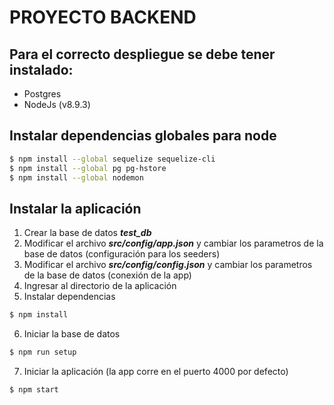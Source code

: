 # PROYECTO BACKEND

## Para el correcto despliegue se debe tener instalado:
- Postgres
- NodeJs (v8.9.3)

## Instalar dependencias globales para node

```sh
$ npm install --global sequelize sequelize-cli
$ npm install --global pg pg-hstore
$ npm install --global nodemon
```
## Instalar la aplicación

1. Crear la base de datos ***test_db***
2. Modificar el archivo ***src/config/app.json*** y cambiar los parametros de la base de datos (configuración para los seeders)
3. Modificar el archivo ***src/config/config.json*** y cambiar los parametros de la base de datos (conexión de la app)
4. Ingresar al directorio de la aplicación
5. Instalar dependencias
```sh
$ npm install
```
6. Iniciar la base de datos
```sh
$ npm run setup
```
7. Iniciar la aplicación (la app corre en el puerto 4000 por defecto)
```sh
$ npm start
```